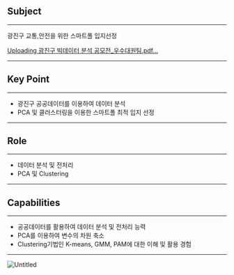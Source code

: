 ## Subject

---

광진구 교통,안전을 위한 스마트폴 입지선정

[Uploading 광진구 빅데이터 분석 공모전_우수대원팀.pdf…]()

---

## Key Point

---

- 광진구 공공데이터를 이용하여 데이터 분석
- PCA 및 클러스터링을 이용한 스마트폴 최적 입지 선정

---

## Role

---

- 데이터 분석 및 전처리
- PCA 및 Clustering

---

## **Capabilities**

---

- 공공데이터를 활용하여 데이터 분석 및 전처리 능력
- PCA를 이용하여 변수의 차원 축소
- Clustering기법인 K-means, GMM, PAM에 대한 이해 및 활용 경험

---

![Untitled](https://user-images.githubusercontent.com/112843229/227880475-802a3085-2cc6-4ac1-9f78-8750f36fc68a.png)
